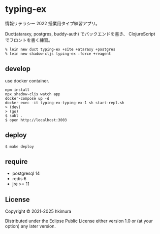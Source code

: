 # typing-ex

情報リテラシー 2022 授業用タイプ練習アプリ。

Duct(ataraxy, postgres, buddy-auth) でバックエンドを書き、
ClojureScript でフロントを書く練習。

    % lein new duct typing-ex +site +ataraxy +postgres
    % lein new shadow-cljs typing-ex :force +reagent

## develop

use docker container.

    npm install
    npx shadow-cljs watch app
    docker-compose up -d
    docker exec -it typing-ex-typing-ex-1 sh start-repl.sh
    > (dev)
    > (go)
    $ subl .
    $ open http://localhost:3003


## deploy

    $ make deploy

## require

* postgresql 14
* redis 6
* jre >= 11


## License

Copyright © 2021-2025 hkimura

Distributed under the Eclipse Public License either version 1.0 or (at
your option) any later version.
